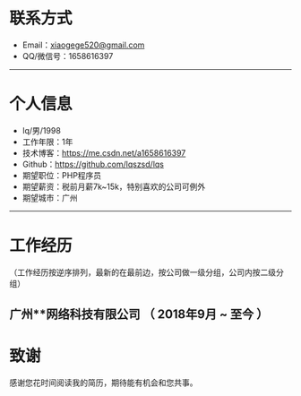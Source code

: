 # 联系方式
- Email：xiaogege520@gmail.com 
- QQ/微信号：1658616397

---

# 个人信息

 - lq/男/1998
 - 工作年限：1年
 - 技术博客：https://me.csdn.net/a1658616397 
 - Github：https://github.com/lqszsd/lqs 
 - 期望职位：PHP程序员
 - 期望薪资：税前月薪7k~15k，特别喜欢的公司可例外
 - 期望城市：广州

---

# 工作经历
（工作经历按逆序排列，最新的在最前边，按公司做一级分组，公司内按二级分组）

## 广州**网络科技有限公司 （ 2018年9月 ~ 至今 ）


# 致谢
感谢您花时间阅读我的简历，期待能有机会和您共事。

